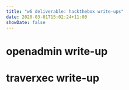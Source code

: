 ```yaml
---
title: "w6 deliverable: hackthebox write-ups"
date: 2020-03-01T15:02:24+11:00
showDate: false
---
```


# openadmin write-up

# traverxec write-up